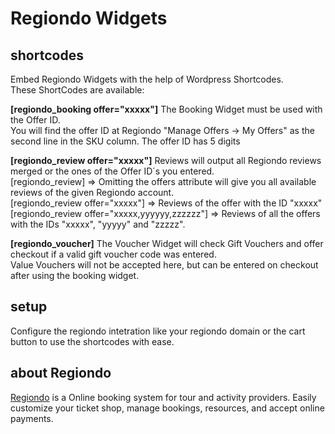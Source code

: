 # Regiondo Widgets

## shortcodes
Embed Regiondo Widgets with the help of Wordpress Shortcodes. \
These ShortCodes are available:

__[regiondo_booking offer="xxxxx"]__
The Booking Widget must be used with the Offer ID. \
You will find the offer ID at Regiondo "Manage Offers -> My Offers" as the second line in the SKU column.
The offer ID has 5 digits


__[regiondo_review offer="xxxxx"]__
Reviews will output all Regiondo reviews merged or the ones of the Offer ID´s you entered.\
[regiondo_review] => Omitting the offers attribute will give you all available reviews of the given Regiondo account. \
[regiondo_review offer="xxxxx"] => Reviews of the offer with the ID "xxxxx"\
[regiondo_review offer="xxxxx,yyyyyy,zzzzzz"] => Reviews of all the offers with the IDs "xxxxx", "yyyyy" and "zzzzz".

__[regiondo_voucher]__
The Voucher Widget will check Gift Vouchers and offer checkout if a valid gift voucher code was entered. \
Value Vouchers will not be accepted here, but can be entered on checkout after using the booking widget.



## setup
Configure the regiondo intetration like your regiondo domain or the cart button to use the shortcodes with ease.

## about Regiondo
[Regiondo](https://www.google.com) is a Online booking system for tour and activity providers. Easily customize your ticket shop, manage bookings, resources, and accept online payments.
